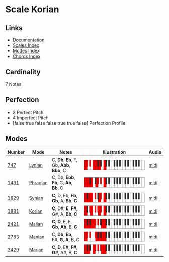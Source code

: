 # Scale Korian

## Links

- [Documentation](README.md)
- [Scales Index](Scales.md)
- [Modes Index](Modes.md)
- [Chords Index](Chords.md)

## Cardinality

7 Notes

## Perfection

- 3 Perfect Pitch
- 4 Imperfect Pitch
- [false true false false true true false] Perfection Profile

## Modes

| Number | Mode | Notes | Illustration | Audio |
|--------|------|-------|--------------|-------|
| [747](https://ianring.com/musictheory/scales/747) | [Lynian](ModeLynian.md) | C, **Db**, **Eb**, F, Gb, **Abb**, **Bbb**, C | ![CNaturalLynian](ModeCNaturalLynian.png) | [midi](https://github.com/edipermadi/music/blob/main/docs/ModeCNaturalLynian.mid?raw=true) | 
| [1431](https://ianring.com/musictheory/scales/1431) | [Phragian](ModePhragian.md) | C, Db, **Ebb**, **Fb**, G, **Ab**, **Bb**, C | ![CNaturalPhragian](ModeCNaturalPhragian.png) | [midi](https://github.com/edipermadi/music/blob/main/docs/ModeCNaturalPhragian.mid?raw=true) | 
| [1629](https://ianring.com/musictheory/scales/1629) | [Synian](ModeSynian.md) | **C**, D, Eb, **Fb**, **Gb**, A, **Bb**, **C** | ![CNaturalSynian](ModeCNaturalSynian.png) | [midi](https://github.com/edipermadi/music/blob/main/docs/ModeCNaturalSynian.mid?raw=true) | 
| [1881](https://ianring.com/musictheory/scales/1881) | [Korian](ModeKorian.md) | **C**, D#, **E**, **F#**, G#, A, **Bb**, **C** | ![CNaturalKorian](ModeCNaturalKorian.png) | [midi](https://github.com/edipermadi/music/blob/main/docs/ModeCNaturalKorian.mid?raw=true) | 
| [2421](https://ianring.com/musictheory/scales/2421) | [Malian](ModeMalian.md) | **C**, **D**, E, F, **Gb**, **Ab**, B, **C** | ![CNaturalMalian](ModeCNaturalMalian.png) | [midi](https://github.com/edipermadi/music/blob/main/docs/ModeCNaturalMalian.mid?raw=true) | 
| [2763](https://ianring.com/musictheory/scales/2763) | [Manian](ModeManian.md) | C, **Db**, **Eb**, F#, **G**, **A**, B, C | ![CNaturalManian](ModeCNaturalManian.png) | [midi](https://github.com/edipermadi/music/blob/main/docs/ModeCNaturalManian.mid?raw=true) | 
| [3429](https://ianring.com/musictheory/scales/3429) | [Marian](ModeMarian.md) | **C**, **D**, E#, **F#**, **G#**, A#, B, **C** | ![CNaturalMarian](ModeCNaturalMarian.png) | [midi](https://github.com/edipermadi/music/blob/main/docs/ModeCNaturalMarian.mid?raw=true) | 
